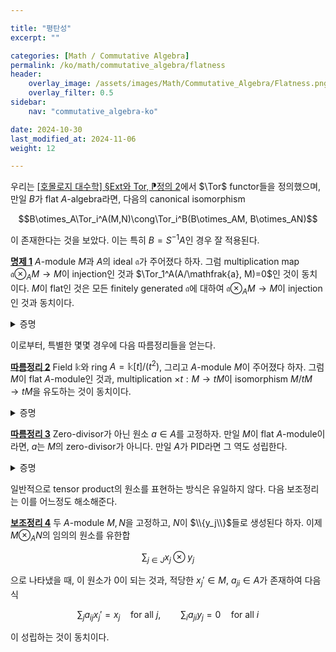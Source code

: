 ```yaml
---

title: "평탄성"
excerpt: ""

categories: [Math / Commutative Algebra]
permalink: /ko/math/commutative_algebra/flatness
header:
    overlay_image: /assets/images/Math/Commutative_Algebra/Flatness.png
    overlay_filter: 0.5
sidebar: 
    nav: "commutative_algebra-ko"

date: 2024-10-30
last_modified_at: 2024-11-06
weight: 12

---
```


우리는 [\[호몰로지 대수학\] §Ext와 Tor, ⁋정의 2](/ko/math/homological_algebra/ext_and_tor#def2)에서 $\Tor$ functor들을 정의했으며, 만일 $B$가 flat $A$-algebra라면, 다음의 canonical isomorphism

$$B\otimes_A\Tor_i^A(M,N)\cong\Tor_i^B(B\otimes_AM, B\otimes_AN)$$

이 존재한다는 것을 보았다. 이는 특히 $B=S^{-1}A$인 경우 잘 적용된다.

<div class="proposition" markdown="1">

<ins id="prop1">**명제 1**</ins> $A$-module $M$과 $A$의 ideal $\mathfrak{a}$가 주어졌다 하자. 그럼 multiplication map $\mathfrak{a}\otimes_AM \rightarrow M$이 injection인 것과 $\Tor_1^A(A/\mathfrak{a}, M)=0$인 것이 동치이다. $M$이 flat인 것은 모든 finitely generated $\mathfrak{a}$에 대하여 $\mathfrak{a}\otimes_AM \rightarrow M$이 injection인 것과 동치이다. 

</div>
<details class="proof" markdown="1">
<summary>증명</summary>

Short exact sequence

$$0 \rightarrow \mathfrak{a} \rightarrow A \rightarrow A/\mathfrak{a} \rightarrow 0$$

에 $\Tor$ long exact sequence를 취하면 

$$\cdots \rightarrow \Tor_1^A(A, M) \rightarrow \Tor_1^A(A/\mathfrak{a}, M) \rightarrow \mathfrak{a}\otimes_AM \rightarrow A\otimes_AM \rightarrow (A/\mathfrak{a})\otimes_AM \rightarrow 0$$

을 얻는다. 이로부터 $\mathfrak{a}\otimes M \rightarrow M$이 injection인 것과 $\Tor_1^A(A/\mathfrak{a},M)=0$인 것이 동치인 것은 자명하다. 

이제 두 번째 주장을 보여야 한다. 이를 위해서는 임의의 injection $L \rightarrow N$에 대하여, $L\otimes_AM \rightarrow N\otimes_AM$이 injection이 된다는 것을 보여야 한다. 그런데 이를 보이기 위해서는 $N$이 *finitely generated*임을 가정해도 충분하다. 임의의 $z\in N\otimes_AM$은 $x\otimes y$ 꼴의 원소들의 유한한 합으로 적히므로, 이러한 $x$들을 모아 만들어진 finitely generated module $N'$에 대해, $z$가 $N'\otimes_A M$의 원소라고 가정하여도 되기 때문이다.

이제 두 finitely generated $A$-module $N$, $L$ 사이에 있는 submodule들의 sequence

$$L=N_0 \subseteq N_1\subseteq\cdots\subseteq N_p=N$$

을 잡아서, $N_{i+1}/N_i$들 각각이 하나의 원소로 생성되도록 할 수 있다. 그럼 $A$의 적당한 ideal $\mathfrak{a}$가 존재하여 $N_{i+1}/N_i\cong A/\mathfrak{a}$이다. 또, 이들 inclusion들을 반복하여 $L\hookrightarrow N$을 얻으면 이 또한 injection이므로, 결과적으로 $p=1$로 가정하고 $N/L\cong A/\mathfrak{a}$로 가정해도 충분하다. 위의 논의에 의하여, 임의의 finitely generated ideal $\mathfrak{a}'$에 대해 $\mathfrak{a}'\otimes_AM \rightarrow M$이 injection이라면 이 조건은 임의의 ideal $\mathfrak{a}$에 대해서도 $\mathfrak{a}\otimes_AM \rightarrow M$이 injection이 되는 것을 보이는 것도 기억하자. 이제 다음의 short exact sequence

$$0 \rightarrow L \rightarrow N \rightarrow N/L \rightarrow 0$$

에 $\Tor$ long exact sequence를 취하면

$$\cdots \rightarrow \Tor_1^A(N/L, M) \rightarrow L\otimes_AM \rightarrow N\otimes_AM \rightarrow (N/L)\otimes_AM \rightarrow 0$$

를 얻는데, 여기서 $\Tor_1^A(N/L,M)=\Tor_1^A(A/\mathfrak{a},M)$는 $0$이므로 원하는 결과를 얻는다. 

</details>

이로부터, 특별한 몇몇 경우에 다음 따름정리들을 얻는다. 

<div class="proposition" markdown="1">

<ins id="cor2">**따름정리 2**</ins> Field $\mathbb{k}$와 ring $A=\mathbb{k}[t]/(t^2)$, 그리고 $A$-module $M$이 주어졌다 하자. 그럼 $M$이 flat $A$-module인 것과, multiplication $\times t: M \rightarrow tM$이 isomorphism $M/tM \rightarrow tM$을 유도하는 것이 동치이다.

</div>
<details class="proof" markdown="1">
<summary>증명</summary>

$A$의 유일한 ideal이 $(t)$이므로, $M$이 flat인 것은 $(t)\otimes_A M \rightarrow M$이 injective인 것과 동치이다. 한편, $\times t: A \rightarrow (t)$는 $A$-linear map이고, 그 kernel이 $(t)$이다. 더 명시적으로 이 $A$-linear isomorphism은 다음 식

$$A/(t)\cong \mathbb{k} \rightarrow (t);\qquad a+(t)\mapsto at$$

으로 주어진다. 이제 이로부터 isomorphism

$$M/tM\cong A/(t)\otimes_A M \cong (t)\otimes_A M$$

을 얻는다. 한편 multiplication map $(t)\otimes_AM \rightarrow M$은 $A$-bilinear map 

$$(t)\times M \rightarrow M;\qquad (ta, x)\mapsto (ta)x$$

을 통해 얻어지는 것이며, 이를 위의 isomorphism과 합성하면 그로부터 얻어지는 $M/tM \rightarrow M$은 임의의 $x+tM\in M/tM$에 대하여, 

$$x+tM \mapsto (1+(t))\otimes x\mapsto t\otimes x\mapsto tx$$

으로 얻어진다. 즉, $M/tM \rightarrow M$이 정확히 $t$를 곱하여 얻어지는 함수 $tM$이며, 이 함수의 image가 $tM$인 것은 자명하므로, $\times t: M/tM \rightarrow tM$이 isomorphism인 것과 $(t)\otimes_AM \rightarrow M$이 injective인 것이 동치이고, 이는 다시 [명제 1](#prop1)에 의해 $M$이 flat인 것과 동치이다. 

</details>

<div class="proposition" markdown="1">

<ins id="cor3">**따름정리 3**</ins> Zero-divisor가 아닌 원소 $a\in A$를 고정하자. 만일 $M$이 flat $A$-module이라면, $a$는 $M$의 zero-divisor가 아니다. 만일 $A$가 PID라면 그 역도 성립한다.

</div>
<details class="proof" markdown="1">
<summary>증명</summary>

$M$이 flat $A$-module이라면 $(a)\otimes_AM \rightarrow M$이 injection이므로 $a$는 $M$의 non-zerodivisor이다. 한편 $A$가 PID라면, $A$의 모든 ideal이 non-zerodivisor 하나로 생성되고, 특히 모든 ideal $\mathfrak{a}$에 대하여 $\mathfrak{a}\otimes_AM \rightarrow M$이 injective이다. 

</details>

일반적으로 tensor product의 원소를 표현하는 방식은 유일하지 않다. 다음 보조정리는 이를 어느정도 해소해준다.

<div class="proposition" markdown="1">

<ins id="lem4">**보조정리 4**</ins> 두 $A$-module $M,N$을 고정하고, $N$이 $\\{y_j\\}$들로 생성된다 하자. 이제 $M\otimes_AN$의 임의의 원소를 유한합

$$\sum_{j\in J} x_j\otimes y_j$$

으로 나타냈을 때, 이 원소가 $0$이 되는 것과, 적당한 $x_j'\in M$, $a_{ji}\in A$가 존재하여 다음 식

$$\sum_j a_{ij}x_j'=x_j\quad\text{for all $j$},\qquad \sum_i a_{ji}y_j=0\quad\text{for all $i$}$$

이 성립하는 것이 동치이다. 

</div>